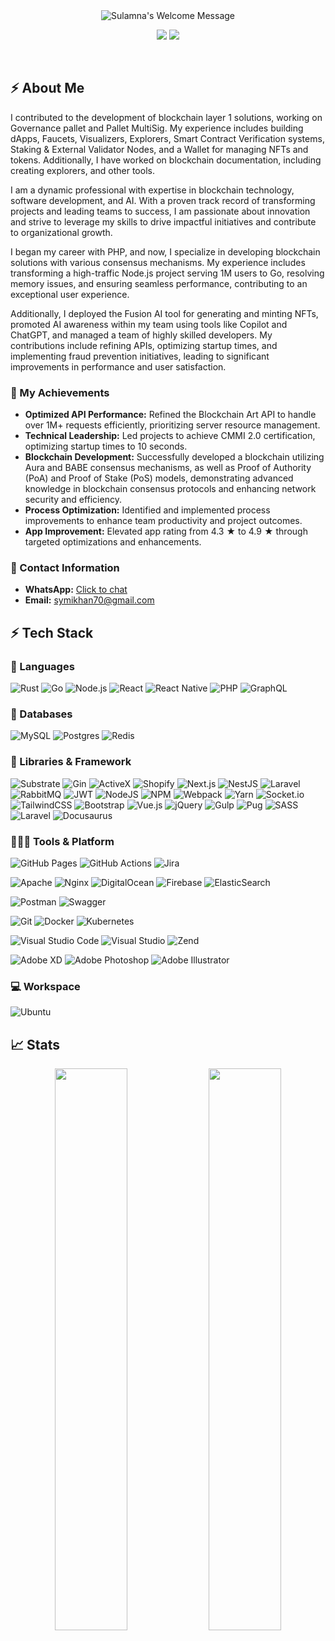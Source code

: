 <div align="center">
	<img alt="Sulamna's Welcome Message" src="https://readme-typing-svg.herokuapp.com/?lines=Welcome+to+Sulaman+Khan+GitHub&center=trueheight=55">
</div>

<p align="center">
	<a href="https://www.linkedin.com/in/sulaman-khan-601ab9137" target="blank"><img src="https://img.shields.io/badge/LinkedIn-0077B5?style=for-the-badge&logo=linkedin&logoColor=white" /></a>
	<a href="https://stackoverflow.com/questions/23921117/disable-only-full-group-by/23921234"><img src="https://img.shields.io/badge/Stack%20Overflow-F58025?style=for-the-badge&logo=stack-overflow&logoColor=white" /></a>
</p><br>

## ⚡ About Me

<p>
I contributed to the development of blockchain layer 1 solutions, working on Governance pallet and Pallet MultiSig. My experience includes building dApps, Faucets, Visualizers, Explorers, Smart Contract Verification systems, Staking & External Validator Nodes, and a Wallet for managing NFTs and tokens. Additionally, I have worked on blockchain documentation, including creating explorers, and other tools.

I am a dynamic professional with expertise in blockchain technology, software development, and AI. With a proven track
record of transforming projects and leading teams to success, I am passionate about innovation and strive to leverage my
skills to drive impactful initiatives and contribute to organizational growth.

I began my career with PHP, and now, I specialize in developing blockchain solutions with various consensus mechanisms.
My experience includes transforming a high-traffic Node.js project serving 1M users to Go, resolving memory issues, and
ensuring seamless performance, contributing to an exceptional user experience.

Additionally, I deployed the Fusion AI tool for generating and minting NFTs, promoted AI awareness within my team using
tools like Copilot and ChatGPT, and managed a team of highly skilled developers. My contributions include refining APIs,
optimizing startup times, and implementing fraud prevention initiatives, leading to significant improvements in
performance and user satisfaction.
</p>

### 🎯 My Achievements

- **Optimized API Performance:** Refined the Blockchain Art API to handle over 1M+ requests efficiently, prioritizing
  server resource management.
- **Technical Leadership:** Led projects to achieve CMMI 2.0 certification, optimizing startup times to 10 seconds.
- **Blockchain Development:** Successfully developed a blockchain utilizing Aura and BABE consensus mechanisms, as well
  as Proof of Authority (PoA) and Proof of Stake (PoS) models, demonstrating advanced knowledge in blockchain consensus
  protocols and enhancing network security and efficiency.
- **Process Optimization:** Identified and implemented process improvements to enhance team productivity and project
  outcomes.
- **App Improvement:** Elevated app rating from 4.3 ★ to 4.9 ★ through targeted optimizations and enhancements.

### 📧 Contact Information

- **WhatsApp:** [Click to chat](https://wa.me/923167852626)
- **Email:** [symikhan70@gmail.com](mailto:symikhan70@gmail.com)


## ⚡ Tech Stack

### 🚀 Languages

![Rust](https://img.shields.io/badge/Rust-000000?style=for-the-badge&logo=rust&logoColor=white)
![Go](https://img.shields.io/badge/Go-00ADD8?style=for-the-badge&logo=go&logoColor=white)
![Node.js](https://img.shields.io/badge/Node.js-339933?style=for-the-badge&logo=nodedotjs&logoColor=white)
![React](https://img.shields.io/badge/React-61DAFB?style=for-the-badge&logo=react&logoColor=white)
![React Native](https://img.shields.io/badge/React%20Native-61DAFB?style=for-the-badge&logo=react&logoColor=white)
![PHP](https://img.shields.io/badge/php-%23777BB4.svg?style=for-the-badge&logo=php&logoColor=white)
![GraphQL](https://img.shields.io/badge/-GraphQL-E10098?style=for-the-badge&logo=graphql&logoColor=white)


### 💾 Databases

![MySQL](https://img.shields.io/badge/mysql-%2300f.svg?style=for-the-badge&logo=mysql&logoColor=white)
![Postgres](https://img.shields.io/badge/postgres-%23316192.svg?style=for-the-badge&logo=postgresql&logoColor=white)
![Redis](https://img.shields.io/badge/redis-%23DD0031.svg?style=for-the-badge&logo=redis&logoColor=white)


### 🧩 Libraries & Framework

![Substrate](https://img.shields.io/badge/Substrate-282828?style=for-the-badge&logo=substrate&logoColor=white)
![Gin](https://img.shields.io/badge/Gin-00ADD8?style=for-the-badge&logo=go&logoColor=white)
![ActiveX](https://img.shields.io/badge/ActiveX-1F425F?style=for-the-badge&logo=microsoft&logoColor=white)
![Shopify](https://img.shields.io/badge/Shopify-7AB55C?style=for-the-badge&logo=shopify&logoColor=white)
![Next.js](https://img.shields.io/badge/Next.js-000000?style=for-the-badge&logo=nextdotjs&logoColor=white)
![NestJS](https://img.shields.io/badge/NestJS-E0234E?style=for-the-badge&logo=nestjs&logoColor=white)
![Laravel](https://img.shields.io/badge/Laravel-FF2D20?style=for-the-badge&logo=laravel&logoColor=white)
![RabbitMQ](https://img.shields.io/badge/Rabbitmq-FF6600?style=for-the-badge&logo=rabbitmq&logoColor=white)
![JWT](https://img.shields.io/badge/JWT-black?style=for-the-badge&logo=JSON%20web%20tokens)
![NodeJS](https://img.shields.io/badge/node.js-6DA55F?style=for-the-badge&logo=node.js&logoColor=white)
![NPM](https://img.shields.io/badge/NPM-%23000000.svg?style=for-the-badge&logo=npm&logoColor=white)
![Webpack](https://img.shields.io/badge/webpack-%238DD6F9.svg?style=for-the-badge&logo=webpack&logoColor=black)
![Yarn](https://img.shields.io/badge/yarn-%232C8EBB.svg?style=for-the-badge&logo=yarn&logoColor=white)
![Socket.io](https://img.shields.io/badge/Socket.io-black?style=for-the-badge&logo=socket.io&badgeColor=010101)
![TailwindCSS](https://img.shields.io/badge/tailwindcss-%2338B2AC.svg?style=for-the-badge&logo=tailwind-css&logoColor=white)
![Bootstrap](https://img.shields.io/badge/bootstrap-%23563D7C.svg?style=for-the-badge&logo=bootstrap&logoColor=white)
![Vue.js](https://img.shields.io/badge/vuejs-%2335495e.svg?style=for-the-badge&logo=vuedotjs&logoColor=%234FC08D)
![jQuery](https://img.shields.io/badge/jquery-%230769AD.svg?style=for-the-badge&logo=jquery&logoColor=white)
![Gulp](https://img.shields.io/badge/GULP-%23CF4647.svg?style=for-the-badge&logo=gulp&logoColor=white)
![Pug](https://img.shields.io/badge/Pug-FFF?style=for-the-badge&logo=pug&logoColor=A86454)
![SASS](https://img.shields.io/badge/SASS-hotpink.svg?style=for-the-badge&logo=SASS&logoColor=white)
![Laravel](https://img.shields.io/badge/laravel-%23FF2D20.svg?style=for-the-badge&logo=laravel&logoColor=white)
![Docusaurus](https://img.shields.io/badge/Docusaurus-2D72D9?style=for-the-badge&logo=docusaurus&logoColor=white)


### 🧑🏻‍💻 Tools & Platform

![GitHub Pages](https://img.shields.io/badge/GitHub_Pages-100000?style=for-the-badge&logo=github&logoColor=white)
![GitHub Actions](https://img.shields.io/badge/GitHub_Actions-2088FF?style=for-the-badge&logo=github-actions&logoColor=white)
![Jira](https://img.shields.io/badge/jira-%230A0FFF.svg?style=for-the-badge&logo=jira&logoColor=white)

![Apache](https://img.shields.io/badge/apache-%23D42029.svg?style=for-the-badge&logo=apache&logoColor=white)
![Nginx](https://img.shields.io/badge/nginx-%23009639.svg?style=for-the-badge&logo=nginx&logoColor=white)
![DigitalOcean](https://img.shields.io/badge/DigitalOcean-%230167ff.svg?style=for-the-badge&logo=digitalOcean&logoColor=white)
![Firebase](https://img.shields.io/badge/firebase-%23039BE5.svg?style=for-the-badge&logo=firebase)
![ElasticSearch](https://img.shields.io/badge/-ElasticSearch-005571?style=for-the-badge&logo=elasticsearch)

![Postman](https://img.shields.io/badge/Postman-FF6C37?style=for-the-badge&logo=postman&logoColor=white)
![Swagger](https://img.shields.io/badge/-Swagger-%23Clojure?style=for-the-badge&logo=swagger&logoColor=white)

![Git](https://img.shields.io/badge/Git-F05032?style=for-the-badge&logo=git&logoColor=white)
![Docker](https://img.shields.io/badge/docker-%230db7ed.svg?style=for-the-badge&logo=docker&logoColor=white)
![Kubernetes](https://img.shields.io/badge/kubernetes-%23326ce5.svg?style=for-the-badge&logo=kubernetes&logoColor=white)

![Visual Studio Code](https://img.shields.io/badge/Visual%20Studio%20Code-0078d7.svg?style=for-the-badge&logo=visual-studio-code&logoColor=white)
![Visual Studio](https://img.shields.io/badge/Visual%20Studio-5C2D91.svg?style=for-the-badge&logo=visual-studio&logoColor=white)
![Zend](https://img.shields.io/badge/Zend-fff?style=for-the-badge&logo=zend&logoColor=0679EA)

![Adobe XD](https://img.shields.io/badge/Adobe%20XD-470137?style=for-the-badge&logo=Adobe%20XD&logoColor=#FF61F6)
![Adobe Photoshop](https://img.shields.io/badge/adobe%20photoshop-%2331A8FF.svg?style=for-the-badge&logo=adobe%20photoshop&logoColor=white)
![Adobe Illustrator](https://img.shields.io/badge/adobe%20illustrator-%23FF9A00.svg?style=for-the-badge&logo=adobe%20illustrator&logoColor=white)


### 💻 Workspace

![Ubuntu](https://img.shields.io/badge/Ubuntu-E95420?style=for-the-badge&logo=ubuntu&logoColor=white)


## 📈 Stats

<p align="center">
  <img width="48%" src="https://github-readme-stats.vercel.app/api?username=slmnV0&show_icons=true&count_private=true&theme=react&hide_border=true&bg_color=0D1117" />
  <img width="48%" src="https://github-readme-streak-stats.herokuapp.com/?user=slmnV0&theme=black-ice&hide_border=true&stroke=0000&background=0D1117&ring=60D9FA&fire=60D9FA&currStreakLabel=60D9FA" />
</p>
